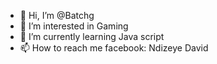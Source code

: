 - 👋 Hi, I’m @Batchg
- 👀 I’m interested in Gaming
- 🌱 I’m currently learning Java script
- 📫 How to reach me facebook: Ndizeye David

<!---
Batchg/Batchg is a ✨ special ✨ repository because its `README.md` (this file) appears on your GitHub profile.
You can click the Preview link to take a look at your changes.
--->
